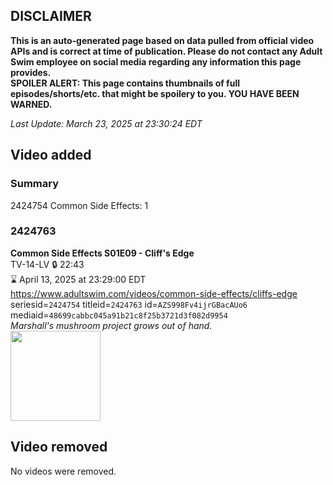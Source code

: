 ## DISCLAIMER
**This is an auto-generated page based on data pulled from official video APIs and is correct at time of publication. Please do not contact any Adult Swim employee on social media regarding any information this page provides.**  
**SPOILER ALERT: This page contains thumbnails of full episodes/shorts/etc. that might be spoilery to you. YOU HAVE BEEN WARNED.**  

_Last Update: March 23, 2025 at 23:30:24 EDT_
## Video added
### Summary
2424754 Common Side Effects: 1  
### 2424763
**Common Side Effects S01E09 - Cliff's Edge**  
TV-14-LV 🔒 22:43  
⌛ April 13, 2025 at 23:29:00 EDT  
https://www.adultswim.com/videos/common-side-effects/cliffs-edge  
seriesid=`2424754` titleid=`2424763` id=`AZS998Fv4ijrGBacAUo6` mediaid=`48699cabbc045a91b21c8f25b3721d3f082d9954`  
_Marshall's mushroom project grows out of hand._  
<a href="https://media.cdn.adultswim.com/uploads/20250131/thumbnails/2_2513115594-CommonSideEffects-109-CliffsEdge-1920x1080.jpg"><img src="https://media.cdn.adultswim.com/uploads/20250131/thumbnails/2_2513115594-CommonSideEffects-109-CliffsEdge-1920x1080.jpg" height="144px" /></a>
## Video removed
No videos were removed.  
